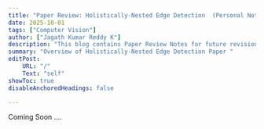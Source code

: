 ```yaml
---
title: "Paper Review: Holistically-Nested Edge Detection  (Personal Notes)" 
date: 2025-10-01
tags: ["Computer Vision"]
author: ["Jagath Kumar Reddy K"]
description: "This blog contains Paper Review Notes for future revision."
summary: "Overview of Holistically-Nested Edge Detection Paper "
editPost:
    URL: "/"
    Text: "self"
showToc: true
disableAnchoredHeadings: false

---
```

 Coming Soon .... 